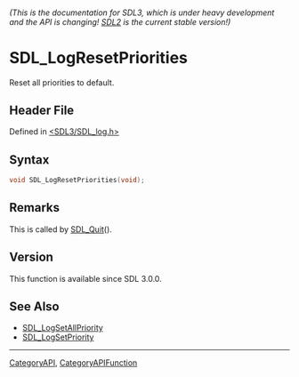 ###### (This is the documentation for SDL3, which is under heavy development and the API is changing! [SDL2](https://wiki.libsdl.org/SDL2/) is the current stable version!)
# SDL_LogResetPriorities

Reset all priorities to default.

## Header File

Defined in [<SDL3/SDL_log.h>](https://github.com/libsdl-org/SDL/blob/main/include/SDL3/SDL_log.h)

## Syntax

```c
void SDL_LogResetPriorities(void);

```

## Remarks

This is called by [SDL_Quit](SDL_Quit)().

## Version

This function is available since SDL 3.0.0.

## See Also

* [SDL_LogSetAllPriority](SDL_LogSetAllPriority)
* [SDL_LogSetPriority](SDL_LogSetPriority)

----
[CategoryAPI](CategoryAPI), [CategoryAPIFunction](CategoryAPIFunction)

